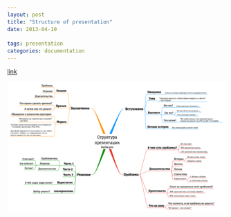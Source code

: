 ```yaml
---
layout: post
title: "Structure of presentation"
date: 2013-04-10

tags: presentation
categories: documentation
---
```

[link](http://burba.pro/presentation_structure/)

![image](./images/presentation_structure.png)
